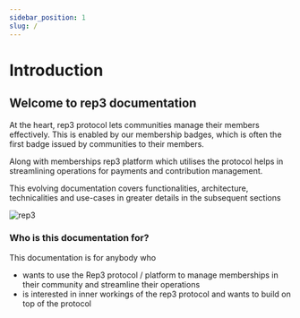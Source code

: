 ```yaml
---
sidebar_position: 1
slug: /
---
```


# Introduction

## Welcome to rep3 documentation

At the heart, rep3 protocol lets communities manage their members effectively. This is enabled by our membership badges, which is often the first badge issued by communities to their members.

Along with memberships rep3 platform which utilises the protocol helps in streamlining operations for payments and contribution management.

This evolving documentation covers functionalities, architecture, technicalities and use-cases in greater details in the subsequent sections

![rep3](/img/protocol_overview.png)


### **Who is this documentation for?**

This documentation is for anybody who 

- wants to use the Rep3 protocol / platform to manage memberships in their community and streamline their operations
- is interested in inner workings of the rep3 protocol and wants to build on top of the protocol
